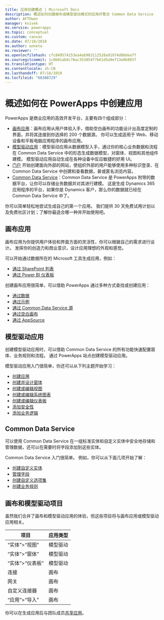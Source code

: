 ```yaml
---
title: 应用创建概述 | Microsoft Docs
description: 概述如何创建画布或模型驱动模式的应用并整合 Common Data Service
author: AFTOwen
manager: kvivek
ms.service: powerapps
ms.topic: conceptual
ms.custom: canvas
ms.date: 07/18/2018
ms.author: anneta
ms.reviewer: ''
ms.openlocfilehash: cfc849574153ea4ab983112528a91974d80dea7f
ms.sourcegitcommit: 1c0b01ab9c76ac353854f7b61d5a9ef13e8b093f
ms.translationtype: HT
ms.contentlocale: zh-CN
ms.lasthandoff: 07/18/2019
ms.locfileid: "68308729"
---
```

# <a name="overview-of-creating-apps-in-powerapps"></a>概述如何在 PowerApps 中创建应用

PowerApps 是商业应用的高效开发平台，主要有四个组成部分：

- [画布应用](canvas-apps/getting-started.md)：画布应用从用户体验入手，借助空白画布的功能设计出高度定制的界面，并将其连接到你选择的 200 个数据源。 你可以生成适用于 Web、移动设备和平板电脑应用程序的画布应用。
- [模型驱动应用](model-driven-apps/model-driven-app-overview.md)：模型驱动应用从数据模型入手，通过你的核心业务数据和流程在 Common Data Service 中的形态生成数据模型，对窗体、视图和其他组件建模。 模型驱动应用自动生成在各种设备中反应敏捷的好用 UI。
- [门户](portals/overview.md) 开始创建面向外部的网站，使组织外部的用户能够使用多种标识登录、在 Common Data Service 中创建和查看数据，甚或匿名浏览内容。
- [Common Data Service](common-data-service/data-platform-intro.md)：Common Data Service 是 PowerApps 附带的数据平台，让你可以存储业务数据并对其进行建模。 这是生成 Dynamics 365 应用程序的平台，如果你是 Dynamics 客户，那么你的数据就已经在 Common Data Service 中了。

你可以简单轻松地尝试生成自己的第一个应用。 我们提供 30 天免费试用计划以及免费社区计划；了解你最适合哪一种并开始使用吧。

## <a name="canvas-apps"></a>画布应用

画布应用为你提供用户体验和界面方面的灵活性，你可以根据自己的需求进行设计。 发挥你的创造力和商业意识，设计应用理想的外观和感觉。

可以开始通过数据所在的 Microsoft 工具生成应用，例如：

- [通过 SharePoint 列表](canvas-apps/app-from-sharepoint.md#generate-an-app-from-within-sharepoint-online)
- [通过 Power BI 仪表板](canvas-apps/embed-powerapps-powerbi.md)

创建画布应用很简单，可以借助 PowerApps 通过多种方式查找或创建应用：

- [通过数据](canvas-apps/app-from-sharepoint.md)
- [通过示例](canvas-apps/open-and-run-a-sample-app.md)
- [通过 Common Data Service 源](canvas-apps/data-platform-create-app.md)
- [通过空白画布](canvas-apps/data-platform-create-app-scratch.md)
- [通过 AppSource](../user/app-source.md)

## <a name="model-driven-apps"></a>模型驱动应用

创建模型驱动应用时，可以借助 Common Data Service 的所有功能快速配置窗体、业务规则和流程。 通过 PowerApps 站点创建模型驱动应用。

模型驱动应用入门很简单，你还可以从下列主题开始学习：

- [创建应用](https://docs.microsoft.com/dynamics365/customer-engagement/customize/create-edit-app)
- [创建并设计窗体](https://docs.microsoft.com/dynamics365/customer-engagement/customize/create-design-forms)
- [创建或编辑视图](https://docs.microsoft.com/dynamics365/customer-engagement/customize/create-edit-views)
- [创建或编辑系统图表](https://docs.microsoft.com/dynamics365/customer-engagement/customize/create-edit-system-chart)
- [创建或编辑仪表板](https://docs.microsoft.com/dynamics365/customer-engagement/customize/create-edit-dashboards)
- [添加安全性](https://docs.microsoft.com/dynamics365/customer-engagement/customize/manage-access-apps-security-roles)
- [添加业务逻辑](https://docs.microsoft.com/dynamics365/customer-engagement/customize/guide-staff-through-common-tasks-processes)

## <a name="common-data-service"></a>Common Data Service

可以使用 Common Data Service 在一组标准实体和自定义实体中安全地存储和管理数据，还可以在需要时将字段添加到这些实体。

Common Data Service 入门很简单。 例如，你可以从下面几项开始了解：

- [创建自定义实体](common-data-service/data-platform-create-entity.md)
- [管理字段](common-data-service/data-platform-manage-fields.md)
- [创建自定义选项集](common-data-service/custom-picklists.md)
- [创建业务规则](https://docs.microsoft.com/dynamics365/customer-engagement/customize/create-business-rules-recommendations-apply-logic-form)

## <a name="canvas-and-model-driven-artifacts"></a>画布和模型驱动项目

虽然我们合并了画布和模型驱动应用的体验，但这些项目将与画布应用或模型驱动应用相关。

| 项目            | 应用类型     |
|---------------------|--------------|
| “实体”>“视图”      | 模型驱动 |
| “实体”>“窗体”      | 模型驱动 |
| “实体”>“仪表板” | 模型驱动 |
| 连接         | 画布       |
| 网关            | 画布       |
| 自定义连接器   | 画布       |
| “应用”>“导入”       | 画布       |

你可以在生成应用后与团队成员[共享应用](canvas-apps/share-app.md)。
